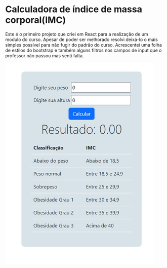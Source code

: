 # Calculadora de índice de massa corporal(IMC)

Este é o primeiro projeto que criei em React para a realização de um modulo do curso.
Apesar de poder ser melhorado resolvi deixá-lo o mais simples possível para não fugir do padrão do curso. Acrescentei uma folha de estilos do bootstrap e também alguns filtros nos campos de input que o professor não passou mas senti falta.

![imagem](https://github.com/Maykopr/Calculadora-IMC-React/blob/main/public/print-calculadora.jpg)
